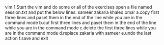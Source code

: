vim
1.Start the vim and do some or all of the exercises
open a file named session.txt and put the below lines:
sameer
zakaria
khaled
omar
a.copy first three lines and paset them in the end of the line while you are in the command mode
b.cut first three lines and paset them in the end of the line while you are in the command mode
c.delete the first three lines while you are in the command mode
d.replace zakaria with sameer
e.undo the last action
f.save and exit
